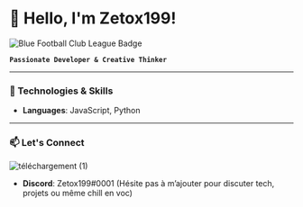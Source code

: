 # 👋 Hello, I'm Zetox199!
![Blue Football Club League Badge](https://github.com/user-attachments/assets/e4beb63a-2b5f-4ede-9238-45160877adb2)



**`Passionate Developer & Creative Thinker`**


---
### 🔧 Technologies & Skills

- **Languages**: JavaScript, Python

---

### 📫 Let's Connect

![téléchargement (1)](https://github.com/user-attachments/assets/87772348-1b99-4dca-932c-20f77d8498fc)

- **Discord**: Zetox199#0001 (Hésite pas à m’ajouter pour discuter tech, projets ou même chill en voc)
